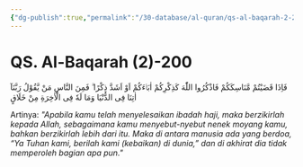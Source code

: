 ```yaml
---
{"dg-publish":true,"permalink":"/30-database/al-quran/qs-al-baqarah-2-200/"}
---
```



# QS. Al-Baqarah (2)-200
فَاِذَا قَضَيْتُمْ مَّنَاسِكَكُمْ فَاذْكُرُوا اللّٰهَ كَذِكْرِكُمْ اٰبَاۤءَكُمْ اَوْ اَشَدَّ ذِكْرًا ۗ فَمِنَ النَّاسِ مَنْ يَّقُوْلُ رَبَّنَآ اٰتِنَا فِى الدُّنْيَا وَمَا لَهٗ فِى الْاٰخِرَةِ مِنْ خَلَاقٍ 

Artinya: *"Apabila kamu telah menyelesaikan ibadah haji, maka berzikirlah kepada Allah, sebagaimana kamu menyebut-nyebut nenek moyang kamu, bahkan berzikirlah lebih dari itu. Maka di antara manusia ada yang berdoa, “Ya Tuhan kami, berilah kami (kebaikan) di dunia,” dan di akhirat dia tidak memperoleh bagian apa pun."*
